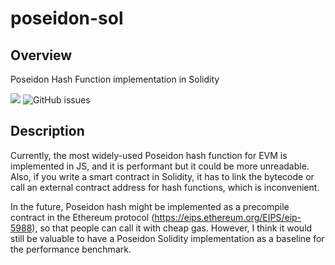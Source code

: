 # poseidon-sol
## Overview
Poseidon Hash Function implementation in Solidity


![](https://img.shields.io/hexpm/l/plug?color=green)
![GitHub issues](https://img.shields.io/github/issues/yuriko627/poseidon-sol)

## Description
Currently, the most widely-used Poseidon hash function for EVM is implemented in JS, and it is performant but it could be more unreadable. Also, if you write a smart contract in Solidity, it has to link the bytecode or call an external contract address for hash functions, which is inconvenient. 

In the future, Poseidon hash might be implemented as a precompile contract in the Ethereum protocol (https://eips.ethereum.org/EIPS/eip-5988), so that people can call it with cheap gas. However, I think it would still be valuable to have a Poseidon Solidity implementation as a baseline for the performance benchmark.


